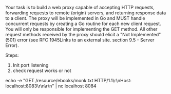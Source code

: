 Your task is to build a web proxy capable of accepting HTTP requests, forwarding requests to remote (origin) servers, and returning response data to a client. The proxy will be implemented in Go and MUST handle concurrent requests by creating a Go routine for each new client request. You will only be responsible for implementing the GET method. All other request methods received by the proxy should elicit a "Not Implemented" (501) error (see RFC 1945Links to an external site. section 9.5 - Server Error). 


Steps:

1. Init port listening
2. check request works or not


echo -e "GET /resource/ebooks/monk.txt HTTP/1.1\r\nHost: localhost:8083\r\n\r\n" | nc localhost 8084
